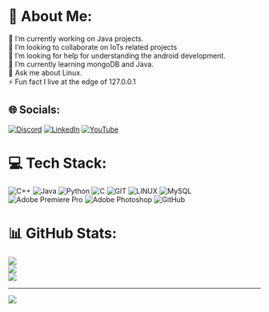 # 💫 About Me:
🔭 I’m currently working on Java projects.<br>👯 I’m looking to collaborate on IoTs related projects<br>🤝 I’m looking for help for understanding the android development.<br>🌱 I’m currently learning mongoDB and Java.<br>💬 Ask me about Linux.<br>⚡ Fun fact I live at the edge of 127.0.0.1


## 🌐 Socials:
[![Discord](https://img.shields.io/badge/Discord-%237289DA.svg?logo=discord&logoColor=white)](https://discord.gg/https://discord.gg/2e33BgDj) [![LinkedIn](https://img.shields.io/badge/LinkedIn-%230077B5.svg?logo=linkedin&logoColor=white)](https://linkedin.com/in/shubham-tiwari-25b74a269) [![YouTube](https://img.shields.io/badge/YouTube-%23FF0000.svg?logo=YouTube&logoColor=white)](https://youtube.com/@moddedgamer3801) 

# 💻 Tech Stack:
![C++](https://img.shields.io/badge/c++-%2300599C.svg?style=for-the-badge&logo=c%2B%2B&logoColor=white) ![Java](https://img.shields.io/badge/java-%23ED8B00.svg?style=for-the-badge&logo=java&logoColor=white) ![Python](https://img.shields.io/badge/python-3670A0?style=for-the-badge&logo=python&logoColor=ffdd54) ![C](https://img.shields.io/badge/c-%2300599C.svg?style=for-the-badge&logo=c&logoColor=white) ![GIT](https://img.shields.io/badge/Git-fc6d26?style=for-the-badge&logo=git&logoColor=white) ![LINUX](https://img.shields.io/badge/Linux-FCC624?style=for-the-badge&logo=linux&logoColor=black) ![MySQL](https://img.shields.io/badge/mysql-%2300f.svg?style=for-the-badge&logo=mysql&logoColor=white) ![Adobe Premiere Pro](https://img.shields.io/badge/Adobe%20Premiere%20Pro-9999FF.svg?style=for-the-badge&logo=Adobe%20Premiere%20Pro&logoColor=white) ![Adobe Photoshop](https://img.shields.io/badge/adobephotoshop-%2331A8FF.svg?style=for-the-badge&logo=adobephotoshop&logoColor=white) ![GitHub](https://img.shields.io/badge/GitHub-%23121011.svg?style=for-the-badge&logo=github&logoColor=white)
# 📊 GitHub Stats:
![](https://github-readme-stats.vercel.app/api?username=SudoSu-bham&theme=vue-dark&hide_border=false&include_all_commits=false&count_private=false)<br/>
![](https://github-readme-streak-stats.herokuapp.com/?user=SudoSu-bham&theme=vue-dark&hide_border=false)<br/>
![](https://github-readme-stats.vercel.app/api/top-langs/?username=SudoSu-bham&theme=vue-dark&hide_border=false&include_all_commits=false&count_private=false&layout=compact)

---
[![](https://visitcount.itsvg.in/api?id=SudoSu-bham&icon=0&color=0)](https://visitcount.itsvg.in)

<!-- Proudly created with GPRM ( https://gprm.itsvg.in ) -->
